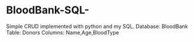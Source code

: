 # BloodBank-SQL-

Simple CRUD implemented with python and my SQL.
Database: BloodBank
Table: Donors
Columns: Name,Age,BloodType
